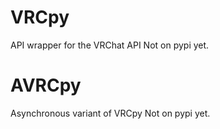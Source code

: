 # VRCpy

API wrapper for the VRChat API
Not on pypi yet.

# AVRCpy

Asynchronous variant of VRCpy
Not on pypi yet.
